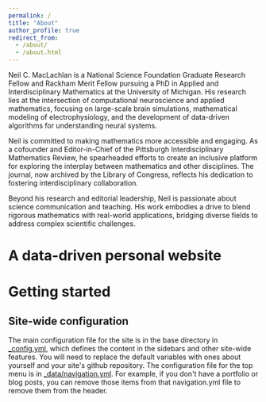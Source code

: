 ```yaml
---
permalink: /
title: "About"
author_profile: true
redirect_from: 
  - /about/
  - /about.html
---
```


Neil C. MacLachlan is a National Science Foundation Graduate Research Fellow and Rackham Merit Fellow pursuing a PhD in Applied and Interdisciplinary Mathematics at the University of Michigan. His research lies at the intersection of computational neuroscience and applied mathematics, focusing on large-scale brain simulations, mathematical modeling of electrophysiology, and the development of data-driven algorithms for understanding neural systems.

Neil is committed to making mathematics more accessible and engaging. As a cofounder and Editor-in-Chief of the Pittsburgh Interdisciplinary Mathematics Review, he spearheaded efforts to create an inclusive platform for exploring the interplay between mathematics and other disciplines. The journal, now archived by the Library of Congress, reflects his dedication to fostering interdisciplinary collaboration.

Beyond his research and editorial leadership, Neil is passionate about science communication and teaching. His work embodies a drive to blend rigorous mathematics with real-world applications, bridging diverse fields to address complex scientific challenges.

A data-driven personal website
======


Getting started
======

Site-wide configuration
------
The main configuration file for the site is in the base directory in [_config.yml](https://github.com/academicpages/academicpages.github.io/blob/master/_config.yml), which defines the content in the sidebars and other site-wide features. You will need to replace the default variables with ones about yourself and your site's github repository. The configuration file for the top menu is in [_data/navigation.yml](https://github.com/academicpages/academicpages.github.io/blob/master/_data/navigation.yml). For example, if you don't have a portfolio or blog posts, you can remove those items from that navigation.yml file to remove them from the header. 

